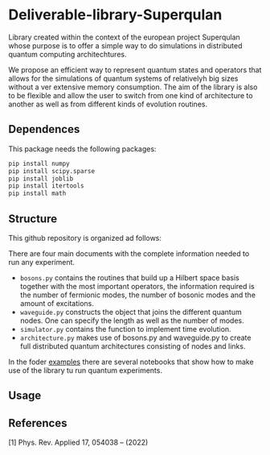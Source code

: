 # Deliverable-library-Superqulan

Library created within the context of the european project Superqulan whose purpose is to offer a simple way to do simulations in distributed quantum computing architechtures.

We propose an efficient way to represent quantum states and operators that allows for the simulations of quantum systems of relativelyh big sizes without a ver extensive memory consumption. The aim of the library is also to be flexible and allow the user to switch from one kind of architecture to another as well as from different kinds of evolution routines.


## Dependences

This package needs the following packages:

```bash
pip install numpy
pip install scipy.sparse
pip install joblib
pip install itertools
pip install math
```

## Structure 
This github repository is organized ad follows:

There are four main documents with the complete information needed to run any experiment. 

- `bosons.py` contains the routines that build up a Hilbert space basis together with the most important operators, the information required is the number of fermionic modes, the number of bosonic modes and the amount of excitations.
- `waveguide.py` constructs the object that joins the different quantum nodes. One can specify the length as well as the number of modes.
- `simulator.py` contains the function to implement time evolution.
- `architecture.py` makes use of bosons.py and waveguide.py to create full distributed quantum architectures consisting of nodes and links.

In the foder [examples](https://github.com/Gphysics-fpf/Deliverable-library-Superqulan/tree/main/examples) there are several notebooks that show how to make use of the library tu run quantum experiments. 

## Usage

## References
[1] Phys. Rev. Applied 17, 054038 – (2022)




